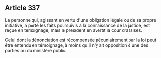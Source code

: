 Article 337
----
La personne qui, agissant en vertu d'une obligation légale ou de sa propre
initiative, a porté les faits poursuivis à la connaissance de la justice, est
reçue en témoignage, mais le président en avertit la cour d'assises.

Celui dont la dénonciation est récompensée pécuniairement par la loi peut être
entendu en témoignage, à moins qu'il n'y ait opposition d'une des parties ou du
ministère public.
